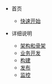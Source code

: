 * 首页
    * [快速开始](README)

* 详细说明
    * [架构和骨架](docs/frame)
    * [业务开发](docs/dev)
    * [构建](docs/build)
    * [发布](docs/deploy)
    * [监控](docs/watch)
